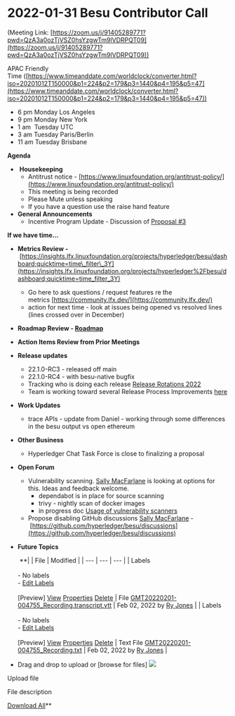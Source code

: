 # 2022-01-31 Besu Contributor Call

(Meeting Link: ⁨[https://zoom.us/j/91405289771?pwd=QzA3a0ozTjVSZ0hsYzgwTm9lVDRPQT09](https://zoom.us/j/91405289771?pwd=QzA3a0ozTjVSZ0hsYzgwTm9lVDRPQT09))

APAC Friendly Time ([https://www.timeanddate.com/worldclock/converter.html?iso=20201012T150000&p1=224&p2=179&p3=1440&p4=195&p5=47](https://www.timeanddate.com/worldclock/converter.html?iso=20201012T150000&p1=224&p2=179&p3=1440&p4=195&p5=47))

- 6 pm Monday Los Angeles
- 9 pm Monday New York
- 1 am  Tuesday UTC
- 3 am Tuesday Paris/Berlin
- 11 am Tuesday Brisbane

**Agenda**

-  **Housekeeping**
  - Antitrust notice - [https://www.linuxfoundation.org/antitrust-policy/](https://www.linuxfoundation.org/antitrust-policy/)
  - This meeting is being recorded
  - Please Mute unless speaking
  - If you have a question use the raise hand feature
- **General Announcements**
  - Incentive Program Update - Discussion of [Proposal #3](https://lf-hyperledger.atlassian.net/wiki/pages/viewpage.action?pageId=22155310)

  

**If we have time...**

- **Metrics Review -** [https://insights.lfx.linuxfoundation.org/projects/hyperledger/besu/dashboard;quicktime=time\_filter\_3Y](https://insights.lfx.linuxfoundation.org/projects/hyperledger%2Fbesu/dashboard;quicktime=time_filter_3Y)
  - Go here to ask questions / request features re the metrics [https://community.lfx.dev/](https://community.lfx.dev/)
  - action for next time - look at issues being opened vs resolved lines (lines crossed over in December)
- **Roadmap Review - [Roadmap](https://lf-hyperledger.atlassian.net/wiki/display/BESU/Roadmap)**
- **Action Items Review from Prior Meetings**
- **Release updates**
  - 22.1.0-RC3 - released off main
  - 22.1.0-RC4 - with besu-native bugfix
  - Tracking who is doing each release [Release Rotations 2022](https://lf-hyperledger.atlassian.net/wiki/display/BESU/Release+Rotations+2022)
  - Team is working toward several Release Process Improvements [here](https://lf-hyperledger.atlassian.net/wiki/display/BESU/Release+Process+Improvement)
- **Work Updates**
  - trace APIs - update from Daniel - working through some differences in the besu output vs open ethereum
- **Other Business** 
  - Hyperledger Chat Task Force is close to finalizing a proposal
- **Open Forum**
  - Vulnerability scanning. [Sally MacFarlane](https://lf-hyperledger.atlassian.net/wiki/people/5a98a5f381617c2a79536306?ref=confluence) is looking at options for this. Ideas and feedback welcome.
    - dependabot is in place for source scanning
    - trivy - nightly scan of docker images
    - in progress doc [Usage of vulnerability scanners](../../../../besu/developing-and-conventions/tools-we-use/usage-of-vulnerability-scanners.md)
  - Propose disabling GitHub discussions [Sally MacFarlane](https://lf-hyperledger.atlassian.net/wiki/people/5a98a5f381617c2a79536306?ref=confluence) - [https://github.com/hyperledger/besu/discussions](https://github.com/hyperledger/besu/discussions)
- **Future Topics**

  

    **|     | File | Modified |
| --- | --- | --- |
| Labels<br><br>- No labels<br>- [Edit Labels](#)<br><br>[Preview] [View](/wiki/download/attachments/22155319/GMT20220201-004755_Recording.transcript.vtt?version=1) [Properties](/wiki/pages/editattachment.action?pageId=22155319&fileName=GMT20220201-004755_Recording.transcript.vtt&isFromPageView=true) [Delete](/wiki/pages/confirmattachmentremoval.action?pageId=22155319&fileName=GMT20220201-004755_Recording.transcript.vtt) | File [GMT20220201-004755\_Recording.transcript.vtt](/wiki/download/attachments/22155319/GMT20220201-004755_Recording.transcript.vtt?api=v2) | Feb 02, 2022 by [Ry Jones](/wiki/people/557058:078cecfc-fb17-4d9a-8759-b5b74efa6850) |
| Labels<br><br>- No labels<br>- [Edit Labels](#)<br><br>[Preview] [View](/wiki/download/attachments/22155319/GMT20220201-004755_Recording.txt?version=1) [Properties](/wiki/pages/editattachment.action?pageId=22155319&fileName=GMT20220201-004755_Recording.txt&isFromPageView=true) [Delete](/wiki/pages/confirmattachmentremoval.action?pageId=22155319&fileName=GMT20220201-004755_Recording.txt) | Text File [GMT20220201-004755\_Recording.txt](/wiki/download/attachments/22155319/GMT20220201-004755_Recording.txt?api=v2) | Feb 02, 2022 by [Ry Jones](/wiki/people/557058:078cecfc-fb17-4d9a-8759-b5b74efa6850) |

- Drag and drop to upload or [browse for files] ![](/wiki/images/icons/wait.gif)

Upload file 

File description  

[Download All](/wiki/download/all_attachments?pageId=22155319)**